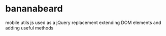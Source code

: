 bananabeard
===========

mobile utils js used as a jQuery replacement extending DOM elements and adding useful methods
